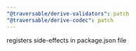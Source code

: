 ```yaml
---
"@traversable/derive-validators": patch
"@traversable/derive-codec": patch
---
```


registers side-effects in package.json file
